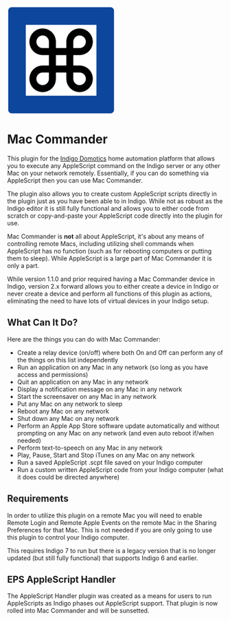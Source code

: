 ![](https://github.com/Colorado4Wheeler/WikiDocs/blob/master/Mac-Commander/Logo.png)


# Mac Commander

This plugin for the [Indigo Domotics](http://www.indigodomo.com/) home automation platform that allows you to execute any AppleScript command on the Indigo server or any other Mac on your network remotely.  Essentially, if you can do something via AppleScript then you can use Mac Commander.

The plugin also allows you to create custom AppleScript scripts directly in the plugin just as you have been able to in Indigo.  While not as robust as the Indigo editor it is still fully functional and allows you to either code from scratch or copy-and-paste your AppleScript code directly into the plugin for use.

Mac Commander is **not** all about AppleScript, it's about any means of controlling remote Macs, including utilizing shell commands when AppleScript has no function (such as for rebooting computers or putting them to sleep).  While AppleScript is a large part of Mac Commander it is only a part.

While version 1.1.0 and prior required having a Mac Commander device in Indigo, version 2.x forward allows you to either create a device in Indigo or never create a device and perform all functions of this plugin as actions, eliminating the need to have lots of virtual devices in your Indigo setup.

## What Can It Do?

Here are the things you can do with Mac Commander:

* Create a relay device (on/off) where both On and Off can perform any of the things on this list independently
* Run an application on any Mac in any network (so long as you have access and permissions)
* Quit an application on any Mac in any network
* Display a notification message on any Mac in any network
* Start the screensaver on any Mac in any network
* Put any Mac on any network to sleep
* Reboot any Mac on any network
* Shut down any Mac on any network
* Perform an Apple App Store software update automatically and without prompting on any Mac on any network (and even auto reboot if/when needed)
* Perform text-to-speech on any Mac in any network
* Play, Pause, Start and Stop iTunes on any Mac on any network
* Run a saved AppleScript .scpt file saved on your Indigo computer
* Run a custom written AppleScript code from your Indigo computer (what it does could be directed anywhere)

## Requirements

In order to utilize this plugin on a remote Mac you will need to enable Remote Login and Remote Apple Events on the remote Mac in the Sharing Preferences for that Mac.  This is not needed if you are only going to use this plugin to control your Indigo computer.

This requires Indigo 7 to run but there is a legacy version that is no longer updated (but still fully functional) that supports Indigo 6 and earlier.

## EPS AppleScript Handler

The AppleScript Handler plugin was created as a means for users to run AppleScripts as Indigo phases out AppleScript support.  That plugin is now rolled into Mac Commander and will be sunsetted.
